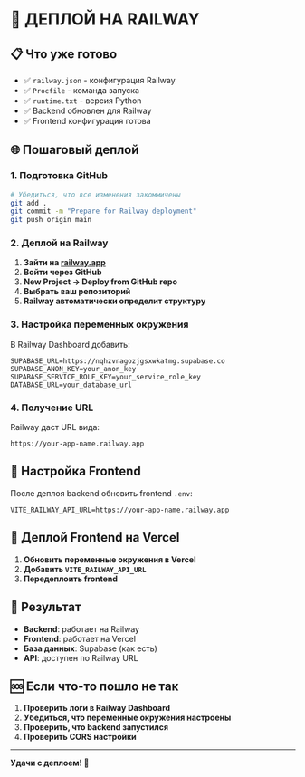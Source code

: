 # 🚀 ДЕПЛОЙ НА RAILWAY

## 📋 Что уже готово

- ✅ `railway.json` - конфигурация Railway
- ✅ `Procfile` - команда запуска
- ✅ `runtime.txt` - версия Python
- ✅ Backend обновлен для Railway
- ✅ Frontend конфигурация готова

## 🌐 Пошаговый деплой

### 1. Подготовка GitHub
```bash
# Убедиться, что все изменения закоммичены
git add .
git commit -m "Prepare for Railway deployment"
git push origin main
```

### 2. Деплой на Railway

1. **Зайти на [railway.app](https://railway.app)**
2. **Войти через GitHub**
3. **New Project → Deploy from GitHub repo**
4. **Выбрать ваш репозиторий**
5. **Railway автоматически определит структуру**

### 3. Настройка переменных окружения

В Railway Dashboard добавить:
```
SUPABASE_URL=https://nqhzvnagozjgsxwkatmg.supabase.co
SUPABASE_ANON_KEY=your_anon_key
SUPABASE_SERVICE_ROLE_KEY=your_service_role_key
DATABASE_URL=your_database_url
```

### 4. Получение URL

Railway даст URL вида:
```
https://your-app-name.railway.app
```

## 🔧 Настройка Frontend

После деплоя backend обновить frontend `.env`:
```env
VITE_RAILWAY_API_URL=https://your-app-name.railway.app
```

## 📱 Деплой Frontend на Vercel

1. **Обновить переменные окружения в Vercel**
2. **Добавить `VITE_RAILWAY_API_URL`**
3. **Передеплоить frontend**

## 🎯 Результат

- **Backend**: работает на Railway
- **Frontend**: работает на Vercel
- **База данных**: Supabase (как есть)
- **API**: доступен по Railway URL

## 🆘 Если что-то пошло не так

1. **Проверить логи в Railway Dashboard**
2. **Убедиться, что переменные окружения настроены**
3. **Проверить, что backend запустился**
4. **Проверить CORS настройки**

---

**Удачи с деплоем! 🎉** 